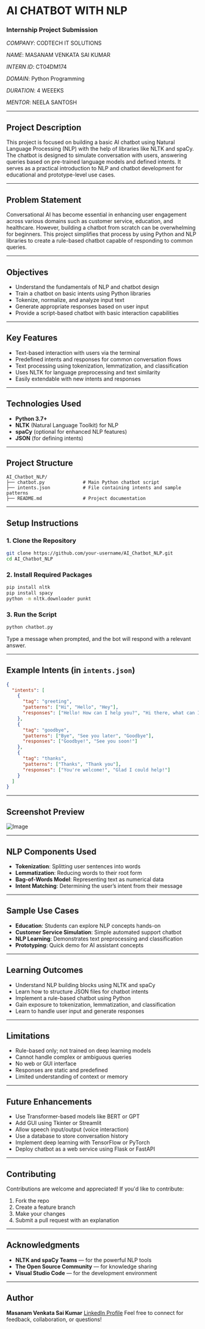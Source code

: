 #  AI CHATBOT WITH NLP

###  Internship Project Submission

*COMPANY*: CODTECH IT SOLUTIONS

*NAME*: MASANAM VENKATA SAI KUMAR

*INTERN ID*: CT04DM174

*DOMAIN*: Python Programming 

 *DURATION*: 4 WEEEKS

*MENTOR*: NEELA SANTOSH

---

##  Project Description

This project is focused on building a basic AI chatbot using Natural Language Processing (NLP) with the help of libraries like NLTK and spaCy. The chatbot is designed to simulate conversation with users, answering queries based on pre-trained language models and defined intents. It serves as a practical introduction to NLP and chatbot development for educational and prototype-level use cases.

---

##  Problem Statement

Conversational AI has become essential in enhancing user engagement across various domains such as customer service, education, and healthcare. However, building a chatbot from scratch can be overwhelming for beginners. This project simplifies that process by using Python and NLP libraries to create a rule-based chatbot capable of responding to common queries.

---

##  Objectives

* Understand the fundamentals of NLP and chatbot design
* Train a chatbot on basic intents using Python libraries
* Tokenize, normalize, and analyze input text
* Generate appropriate responses based on user input
* Provide a script-based chatbot with basic interaction capabilities

---

##  Key Features

* Text-based interaction with users via the terminal
* Predefined intents and responses for common conversation flows
* Text processing using tokenization, lemmatization, and classification
* Uses NLTK for language preprocessing and text similarity
* Easily extendable with new intents and responses

---

##  Technologies Used

* **Python 3.7+**
* **NLTK** (Natural Language Toolkit) for NLP
* **spaCy** (optional for enhanced NLP features)
* **JSON** (for defining intents)

---

##  Project Structure

```
AI_Chatbot_NLP/
├── chatbot.py              # Main Python chatbot script
├── intents.json            # File containing intents and sample patterns
├── README.md               # Project documentation
```

---

##  Setup Instructions

### 1. Clone the Repository

```bash
git clone https://github.com/your-username/AI_Chatbot_NLP.git
cd AI_Chatbot_NLP
```

### 2. Install Required Packages

```bash
pip install nltk
pip install spacy
python -m nltk.downloader punkt
```

### 3. Run the Script

```bash
python chatbot.py
```

Type a message when prompted, and the bot will respond with a relevant answer.

---

##  Example Intents (in `intents.json`)

```json
{
  "intents": [
    {
      "tag": "greeting",
      "patterns": ["Hi", "Hello", "Hey"],
      "responses": ["Hello! How can I help you?", "Hi there, what can I do for you?"]
    },
    {
      "tag": "goodbye",
      "patterns": ["Bye", "See you later", "Goodbye"],
      "responses": ["Goodbye!", "See you soon!"]
    },
    {
      "tag": "thanks",
      "patterns": ["Thanks", "Thank you"],
      "responses": ["You're welcome!", "Glad I could help!"]
    }
  ]
}
```

---

##  Screenshot Preview

![Image](https://github.com/user-attachments/assets/41fee70a-85c9-4efc-a8a3-64430a5b8ff1)

---

##  NLP Components Used

* **Tokenization**: Splitting user sentences into words
* **Lemmatization**: Reducing words to their root form
* **Bag-of-Words Model**: Representing text as numerical data
* **Intent Matching**: Determining the user’s intent from their message

---

##  Sample Use Cases

*  **Education**: Students can explore NLP concepts hands-on
*  **Customer Service Simulation**: Simple automated support chatbot
*  **NLP Learning**: Demonstrates text preprocessing and classification
*  **Prototyping**: Quick demo for AI assistant concepts

---

##  Learning Outcomes

* Understand NLP building blocks using NLTK and spaCy
* Learn how to structure JSON files for chatbot intents
* Implement a rule-based chatbot using Python
* Gain exposure to tokenization, lemmatization, and classification
* Learn to handle user input and generate responses

---

##  Limitations

* Rule-based only; not trained on deep learning models
* Cannot handle complex or ambiguous queries
* No web or GUI interface
* Responses are static and predefined
* Limited understanding of context or memory

---

##  Future Enhancements

* Use Transformer-based models like BERT or GPT
* Add GUI using Tkinter or Streamlit
* Allow speech input/output (voice interaction)
* Use a database to store conversation history
* Implement deep learning with TensorFlow or PyTorch
* Deploy chatbot as a web service using Flask or FastAPI

---

##  Contributing

Contributions are welcome and appreciated! If you'd like to contribute:

1. Fork the repo
2. Create a feature branch
3. Make your changes
4. Submit a pull request with an explanation

---

##  Acknowledgments

* **NLTK and spaCy Teams** — for the powerful NLP tools
* **The Open Source Community** — for knowledge sharing
* **Visual Studio Code** — for the development environment

---

##  Author

**Masanam Venkata Sai Kumar**
[LinkedIn Profile](https://www.linkedin.com/in/venkata-sai-kumar-masanam-56458a27b)
Feel free to connect for feedback, collaboration, or questions!
